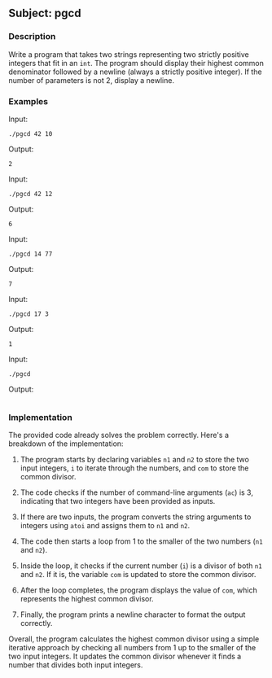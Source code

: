 ## Subject: pgcd

### Description
Write a program that takes two strings representing two strictly positive integers that fit in an `int`. The program should display their highest common denominator followed by a newline (always a strictly positive integer). If the number of parameters is not 2, display a newline.

### Examples

Input:
```
./pgcd 42 10
```
Output:
```
2
```

Input:
```
./pgcd 42 12
```
Output:
```
6
```

Input:
```
./pgcd 14 77
```
Output:
```
7
```

Input:
```
./pgcd 17 3
```
Output:
```
1
```

Input:
```
./pgcd
```
Output:
```

```

### Implementation

The provided code already solves the problem correctly. Here's a breakdown of the implementation:

1. The program starts by declaring variables `n1` and `n2` to store the two input integers, `i` to iterate through the numbers, and `com` to store the common divisor.

2. The code checks if the number of command-line arguments (`ac`) is 3, indicating that two integers have been provided as inputs.

3. If there are two inputs, the program converts the string arguments to integers using `atoi` and assigns them to `n1` and `n2`.

4. The code then starts a loop from 1 to the smaller of the two numbers (`n1` and `n2`).

5. Inside the loop, it checks if the current number (`i`) is a divisor of both `n1` and `n2`. If it is, the variable `com` is updated to store the common divisor.

6. After the loop completes, the program displays the value of `com`, which represents the highest common divisor.

7. Finally, the program prints a newline character to format the output correctly.

Overall, the program calculates the highest common divisor using a simple iterative approach by checking all numbers from 1 up to the smaller of the two input integers. It updates the common divisor whenever it finds a number that divides both input integers.
